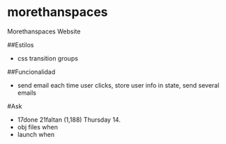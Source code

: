 # morethanspaces
Morethanspaces Website

##Estilos
- css transition groups

##Funcionalidad
- send email each time user clicks, store user info in state, send several emails

#Ask
- 17done 21faltan (1,188) Thursday 14.
- obj files when
- launch when 
